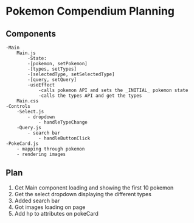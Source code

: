 # Pokemon Compendium Planning

## Components

    -Main
        Main.js
            -State:
            -[pokemon, setPokemon]
            -[types, setTypes]
            -[selectedType, setSelectedType]
            -[query, setQuery]
            -useEffect
                -calls pokemon API and sets the _INITIAL_ pokemon state
                -calls the types API and get the types
        Main.css
    -Controls
        -Select.js
            - dropdown
                - handleTypeChange
        -Query.js
            - search bar
                - handleButtonClick
    -PokeCard.js
        - mapping through pokemon
        - rendering images

## Plan

1. Get Main component loading and showing the first 10 pokemon
2. Get the select dropdown displaying the different types
3. Added search bar
4. Got images loading on page
5. Add hp to attributes on pokeCard
